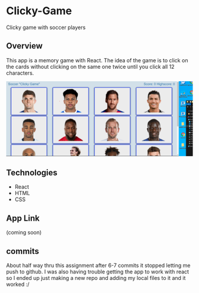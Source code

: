 
# Clicky-Game
 Clicky game with soccer players
## Overview 

This app is a memory game with React. The idea of the game is to click on the cards without clicking on the same one twice until you click all 12 characters.

![Screenshot](clickygame\public\gamesc.png)

## Technologies
- React
- HTML
- CSS


## App Link
(coming soon)

## commits 
 About half way thru this assignment after 6-7 commits it stopped letting me push to github. I was also having trouble getting the app to work with react so I ended up just making a new repo and adding my local files to it and it worked :/

